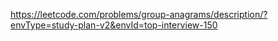 https://leetcode.com/problems/group-anagrams/description/?envType=study-plan-v2&envId=top-interview-150